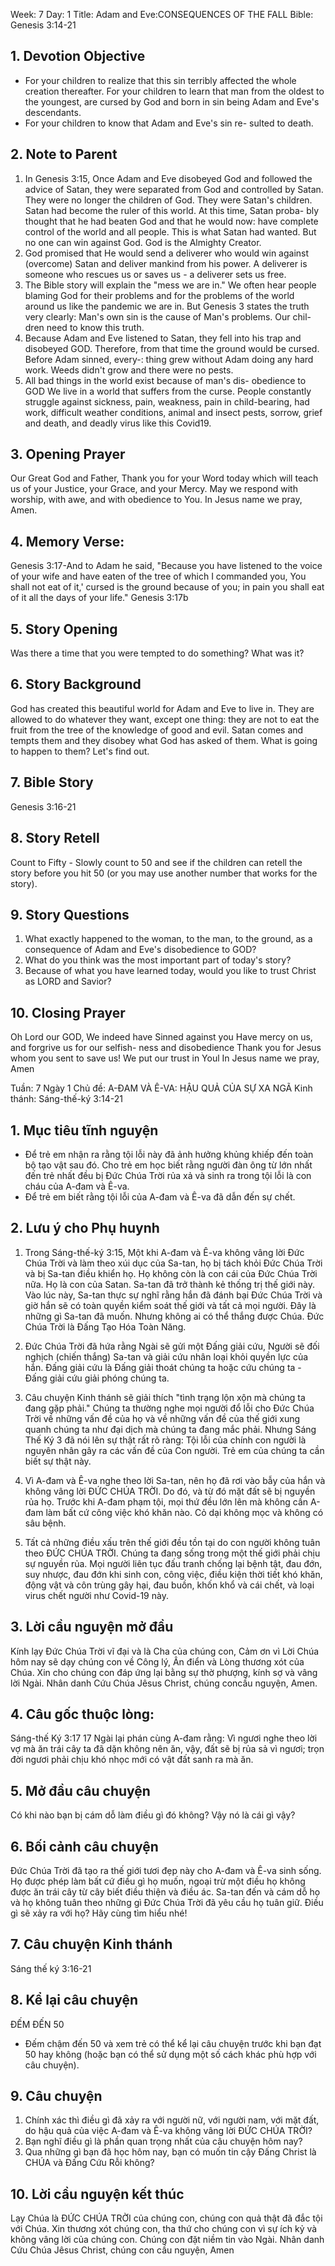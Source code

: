 Week: 7
Day: 1
Title: Adam and Eve:CONSEQUENCES OF THE FALL
Bible: Genesis 3:14-21
## 1. Devotion Objective
- For your children to realize that this sin terribly affected the whole creation thereafter. For your children to learn that man from the oldest to the youngest, are cursed by God and born in sin being Adam and Eve's descendants.
- For your children to know that Adam and Eve's sin re- sulted to death.

## 2. Note to Parent
1. In Genesis 3:15, Once Adam and Eve disobeyed God and followed the advice of Satan, they were separated from God and controlled by Satan. They were no longer the children of God. They were Satan's children. Satan had become the ruler of this world. At this time, Satan proba- bly thought that he had beaten God and that he would now: have complete control of the world and all people. This is what Satan had wanted. But no one can win against God. God is the Almighty Creator.
2. God promised that He would send a deliverer who would win against (overcome) Satan and deliver mankind from his power. A deliverer is someone who rescues us or saves us - a deliverer sets us free.
3. The Bible story will explain the "mess we are in." We often hear people blaming God for their problems and for the problems of the world around us like the pandemic we are in. But Genesis 3 states the truth very clearly: Man's own sin is the cause of Man's problems. Our chil- dren need to know this truth.
4. Because Adam and Eve listened to Satan, they fell into his trap and disobeyed GOD. Therefore, from that time the ground would be cursed. Before Adam sinned, every-: thing grew without Adam doing any hard work. Weeds didn't grow and there were no pests.
5. All bad things in the world exist because of man's dis- obedience to GOD We live in a world that suffers from the curse. People constantly struggle against sickness, pain, weakness, pain in child-bearing, had work, difficult weather conditions, animal and insect pests, sorrow, grief and death, and deadly virus like this Covid19.

## 3. Opening Prayer
Our Great God and Father, Thank you for your Word today which will teach us of your Justice, your Grace, and your Mercy. May we respond with worship, with awe, and with obedience to You. In Jesus name we pray, Amen.

## 4. Memory Verse:
Genesis 3:17-And to Adam he said, "Because you have listened to the voice of your wife and have eaten of the tree of which I commanded you, You shall not eat of it,' cursed is the ground because of you; in pain you shall eat of it all the days of your life." Genesis 3:17b


## 5. Story Opening
Was there a time that you were tempted to do something? What was it?

## 6. Story Background
God has created this beautiful world for Adam and Eve to live in. They are allowed to do whatever they want, except one thing: they are not to eat the fruit from the tree of the knowledge of good and evil. Satan comes and tempts them and they disobey what God has asked of them. What is going to happen to them? Let's find out.

## 7. Bible Story
Genesis 3:16-21

## 8. Story Retell
Count to Fifty - Slowly count to 50 and see if the children can retell the story before you hit 50 (or you may use another number that works for the story).

## 9. Story Questions
1. What exactly happened to the woman, to the man, to the ground, as a consequence of Adam and Eve's disobedience to GOD?
2. What do you think was the most important part of today's story?
3. Because of what you have learned today, would you like to trust Christ as LORD and Savior?

## 10. Closing Prayer
Oh Lord our GOD, We indeed have Sinned against you Have mercy on us, and forgrive us for our selfish- ness and disobedience Thank you for Jesus whom you sent to save us! We put our trust in Youl In Jesus name we pray, Amen

Tuần: 7
Ngày 1
Chủ đề: A-ĐAM VÀ Ê-VA: HẬU QUẢ CỦA SỰ XA NGÃ
Kinh thánh: Sáng-thế-ký 3:14-21

## 1. Mục tiêu tĩnh nguyện
- Để trẻ em nhận ra rằng tội lỗi này đã ảnh hưởng khủng khiếp đến toàn bộ tạo vật sau đó. Cho trẻ em học biết rằng người đàn ông từ lớn nhất đến trẻ nhất đều bị Đức Chúa Trời rủa xả và sinh ra trong tội lỗi là con cháu của A-đam và Ê-va.
- Để trẻ em biết rằng tội lỗi của A-đam và Ê-va đã dẫn đến sự chết.

## 2. Lưu ý cho Phụ huynh
1. Trong Sáng-thế-ký 3:15, Một khi A-đam và Ê-va không vâng lời Đức Chúa Trời và làm theo xúi dục của Sa-tan, họ bị tách khỏi Đức Chúa Trời và bị Sa-tan điều khiển họ. Họ không còn là con cái của Đức Chúa Trời nữa. Họ là con của Satan. Sa-tan đã trở thành kẻ thống trị thế giới này. Vào lúc này, Sa-tan thực sự nghĩ rằng hắn đã đánh bại Đức Chúa Trời và giờ hắn sẽ có toàn quyền kiểm soát thế giới và tất cả mọi người. Đây là những gì Sa-tan đã muốn. Nhưng không ai có thể thắng được Chúa. Đức Chúa Trời là Đấng Tạo Hóa Toàn Năng.

2. Đức Chúa Trời đã hứa rằng Ngài sẽ gửi một Đấng giải cứu, Người sẽ đối nghịch (chiến thắng) Sa-tan và giải cứu nhân loại khỏi quyền lực của hắn. Đấng giải cứu là Đấng giải thoát chúng ta hoặc cứu chúng ta - Đấng giải cứu  giải phóng chúng ta.

3. Câu chuyện Kinh thánh sẽ giải thích "tình trạng lộn xộn mà chúng ta đang gặp phải." Chúng ta thường nghe mọi người đổ lỗi cho Đức Chúa Trời về những vấn đề của họ và về những vấn đề của thế giới xung quanh chúng ta như đại dịch mà chúng ta đang mắc phải. Nhưng Sáng Thế Ký 3 đã nói lên sự thật rất rõ ràng: Tội lỗi của chính con người là nguyên nhân gây ra các vấn đề của Con người. Trẻ em của chúng ta cần biết sự thật này.

4. Vì A-đam và Ê-va nghe theo lời Sa-tan, nên họ đã rơi vào bẫy của hắn và không vâng lời ĐỨC CHÚA TRỜI. Do đó, và từ đó mặt đất sẽ bị nguyền rủa họ. Trước khi A-đam phạm tội, mọi thứ đều lớn lên mà không cần A-đam làm bất cứ công việc khó khăn nào. Cỏ dại không mọc và không có sâu bệnh.

5. Tất cả những điều xấu trên thế giới đều tồn tại do con người không tuân theo ĐỨC CHÚA TRỜI. Chúng ta đang sống trong một thế giới phải chịu sự nguyền rủa. Mọi người liên tục đấu tranh chống lại bệnh tật, đau đớn, suy nhược, đau đớn khi sinh con, công việc, điều kiện thời tiết khó khăn, động vật và côn trùng gây hại, đau buồn, khốn khổ và cái chết, và loại virus chết người như Covid-19 này.

## 3. Lời cầu nguyện mở đầu
Kính lạy Đức Chúa Trời vĩ đại và là Cha của chúng con, Cảm ơn vì Lời Chúa hôm nay sẽ dạy chúng con về Công lý, Ân điển và Lòng thương xót của Chúa. Xin cho chúng con đáp ứng lại bằng sự thờ phượng, kính sợ và vâng lời Ngài. Nhân danh Cứu Chúa Jêsus Christ, chúng concầu nguyện, Amen.

## 4. Câu gốc thuộc lòng:
Sáng-thế Ký 3:17
17 Ngài lại phán cùng A-đam rằng: Vì ngươi nghe theo lời vợ mà ăn trái cây ta đã dặn không nên ăn, vậy, đất sẽ bị rủa sả vì ngươi; trọn đời ngươi phải chịu khó nhọc mới có vật đất sanh ra mà ăn.


## 5. Mở đầu câu chuyện
Có khi nào bạn bị cám dỗ làm điều gì đó không? Vậy nó là cái gì vậy?

## 6. Bối cảnh câu chuyện
Đức Chúa Trời đã tạo ra thế giới tươi đẹp này cho A-đam và Ê-va sinh sống. Họ được phép làm bất cứ điều gì họ muốn, ngoại trừ một điều họ không được ăn trái cây từ cây biết điều thiện và điều ác. Sa-tan đến và cám dỗ họ và họ không tuân theo những gì Đức Chúa Trời đã yêu cầu họ tuân giữ. Điều gì sẽ xảy ra với họ? Hãy cùng tìm hiểu nhé!

## 7. Câu chuyện Kinh thánh
Sáng thế ký 3:16-21

## 8. Kể lại câu chuyện
ĐẾM ĐẾN 50
- Đếm chậm đến 50 và xem trẻ có thể kể lại câu chuyện trước khi bạn đạt 50 hay không (hoặc bạn có thể sử dụng một số cách khác phù hợp với câu chuyện).

## 9. Câu chuyện
1. Chính xác thì điều gì đã xảy ra với người nữ, với người nam, với mặt đất, do hậu quả của việc A-đam và Ê-va không vâng lời ĐỨC CHÚA TRỜI?
2. Bạn nghĩ điều gì là phần quan trọng nhất của câu chuyện hôm nay?
3. Qua những gì bạn đã học hôm nay, bạn có muốn tin cậy Đấng Christ là CHÚA và Đấng Cứu Rỗi không?

## 10. Lời cầu nguyện kết thúc
Lạy Chúa là ĐỨC CHÚA TRỜI của chúng con, chúng con quả thật đã đắc tội với Chúa. Xin thương xót chúng con, tha thứ cho chúng con vì sự ích kỷ và không vâng lời của chúng con. Chúng con đặt niềm tin vào Ngài. Nhân danh Cứu Chúa Jêsus Christ, chúng con cầu nguyện, Amen
